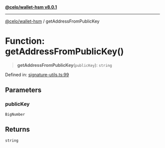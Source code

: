 [**@celo/wallet-hsm v8.0.1**](../README.md)

***

[@celo/wallet-hsm](../README.md) / getAddressFromPublicKey

# Function: getAddressFromPublicKey()

> **getAddressFromPublicKey**(`publicKey`): `string`

Defined in: [signature-utils.ts:99](https://github.com/celo-org/developer-tooling/blob/master/packages/sdk/wallets/wallet-hsm/src/signature-utils.ts#L99)

## Parameters

### publicKey

`BigNumber`

## Returns

`string`
